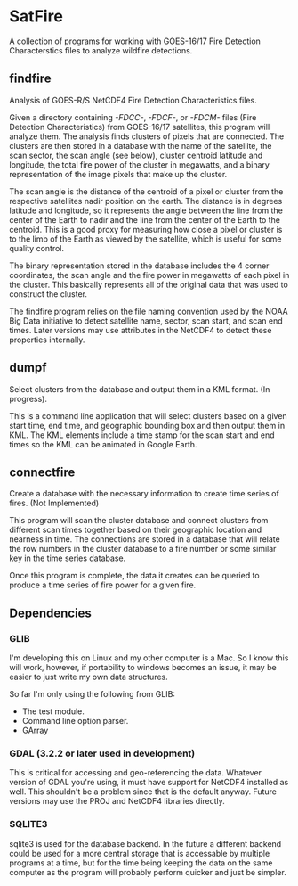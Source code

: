 # SatFire
A collection of programs for working with GOES-16/17 Fire Detection Characterstics files to analyze
wildfire detections.

## findfire
Analysis of GOES-R/S NetCDF4 Fire Detection Characteristics files.

Given a directory containing *-FDCC-*, *-FDCF-*, or *-FDCM-* files (Fire Detection Characteristics)
from GOES-16/17 satellites, this program will analyze them. The analysis finds clusters of pixels
that are connected. The clusters are then stored in a database with the name of the satellite, the
scan sector, the scan angle (see below), cluster centroid latitude and longitude, the total fire 
power of the cluster in megawatts, and a binary representation of the image pixels that make up the 
cluster. 

The scan angle is the distance of the centroid of a pixel or cluster from the respective satellites
nadir position on the earth. The distance is in degrees latitude and longitude, so it represents the
angle between the line from the center of the Earth to nadir and the line from the center of the
Earth to the centroid. This is a good proxy for measuring how close a pixel or cluster is to the
limb of the Earth as viewed by the satellite, which is useful for some quality control.

The binary representation stored in the database includes the 4 corner coordinates, the scan angle 
and the fire power in megawatts of each pixel in the cluster. This basically represents all of the
original data that was used to construct the cluster.

The findfire program relies on the file naming convention used by the NOAA Big Data initiative to
detect satellite name, sector, scan start, and scan end times. Later versions may use attributes in
the NetCDF4 to detect these properties internally.

## dumpf
Select clusters from the database and output them in a KML format. (In progress).

This is a command line application that will select clusters based on a given start time, end time,
and geographic bounding box and then output them in KML. The KML elements include a time stamp for
the scan start and end times so the KML can be animated in Google Earth.


## connectfire
Create a database with the necessary information to create time series of fires. (Not Implemented)

This program will scan the cluster database and connect clusters from different scan times together
based on their geographic location and nearness in time. The connections are stored in a database
that will relate the row numbers in the cluster database to a fire number or some similar key in the
time series database.

Once this program is complete, the data it creates can be queried to produce a time series of fire
power for a given fire.

## Dependencies

### GLIB
I'm developing this on Linux and my other computer is a Mac. So I know this will work, however, if
portability to windows becomes an issue, it may be easier to just write my own data structures.

So far I'm only using the following from GLIB:
 - The test module.
 - Command line option parser.
 - GArray


### GDAL (3.2.2 or later used in development)
 This is critical for accessing and geo-referencing the data. Whatever version of GDAL you're using,
 it must have support for NetCDF4 installed as well. This shouldn't be a problem since that is the
 default anyway. Future versions may use the PROJ and NetCDF4 libraries directly.


### SQLITE3
 sqlite3 is used for the database backend. In the future a different backend could be used for a
 more central storage that is accessable by multiple programs at a time, but for the time being 
 keeping the data on the same computer as the program will probably perform quicker and just be
 simpler.
